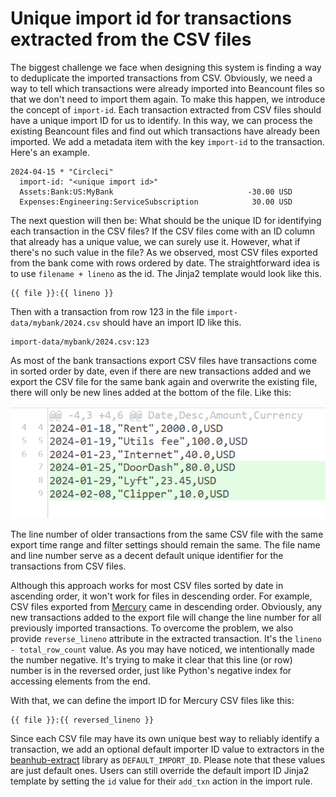 # Unique import id for transactions extracted from the CSV files
The biggest challenge we face when designing this system is finding a way to deduplicate the imported transactions from CSV. Obviously, we need a way to tell which transactions were already imported into Beancount files so that we don't need to import them again. To make this happen, we introduce the concept of `import-id`. Each transaction extracted from CSV files should have a unique import ID for us to identify. In this way, we can process the existing Beancount files and find out which transactions have already been imported. We add a metadata item with the key `import-id` to the transaction. Here's an example.

```
2024-04-15 * "Circleci"
  import-id: "<unique import id>"
  Assets:Bank:US:MyBank                              -30.00 USD
  Expenses:Engineering:ServiceSubscription            30.00 USD 
```

The next question will then be: What should be the unique ID for identifying each transaction in the CSV files? If the CSV files come with an ID column that already has a unique value, we can surely use it. However, what if there's no such value in the file? As we observed, most CSV files exported from the bank come with rows ordered by date. The straightforward idea is to use `filename + lineno` as the id. The Jinja2 template would look like this.

```jinja
{{ file }}:{{ lineno }}
```

Then with a transaction from row 123 in the file `import-data/mybank/2024.csv` should have an import ID like this.

```
import-data/mybank/2024.csv:123
```

As most of the bank transactions export CSV files have transactions come in sorted order by date, even if there are new transactions added and we export the CSV file for the same bank again and overwrite the existing file, there will only be new lines added at the bottom of the file.
Like this:

<p align="center">
  <img src="https://github.com/LaunchPlatform/beanhub-import/raw/master/assets/csv-file-diff.png?raw=true" alt="Diff of CSV file adding only new lines at the end" />
</p>

The line number of older transactions from the same CSV file with the same export time range and filter settings should remain the same. The file name and line number serve as a decent default unique identifier for the transactions from CSV files.

Although this approach works for most CSV files sorted by date in ascending order, it won't work for files in descending order.
For example, CSV files exported from [Mercury](https://mercury.com/) came in descending order.
Obviously, any new transactions added to the export file will change the line number for all previously imported transactions.
To overcome the problem, we also provide `reverse_lineno` attribute in the extracted transaction.
It's the `lineno - total_row_count` value. As you may have noticed, we intentionally made the number negative.
It's trying to make it clear that this line (or row) number is in the reversed order, just like Python's negative index for accessing elements from the end.

With that, we can define the import ID for Mercury CSV files like this:

```jinja
{{ file }}:{{ reversed_lineno }}
```

Since each CSV file may have its own unique best way to reliably identify a transaction, we add an optional default importer ID value to extractors in the [beanhub-extract](https://github.com/LaunchPlatform/beanhub-extract) library as `DEFAULT_IMPORT_ID`.
Please note that these values are just default ones. Users can still override the default import ID Jinja2 template by setting the `id` value for their `add_txn` action in the import rule.
